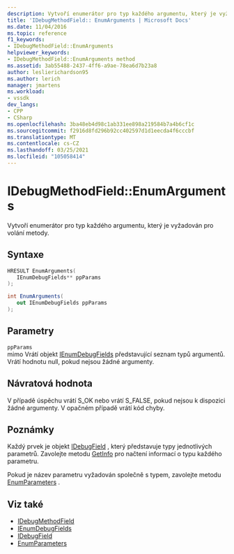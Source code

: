 ```yaml
---
description: Vytvoří enumerátor pro typ každého argumentu, který je vyžadován pro volání metody.
title: 'IDebugMethodField:: EnumArguments | Microsoft Docs'
ms.date: 11/04/2016
ms.topic: reference
f1_keywords:
- IDebugMethodField::EnumArguments
helpviewer_keywords:
- IDebugMethodField::EnumArguments method
ms.assetid: 3ab55488-2437-4ff6-a9ae-78ea6d7b23a8
author: leslierichardson95
ms.author: lerich
manager: jmartens
ms.workload:
- vssdk
dev_langs:
- CPP
- CSharp
ms.openlocfilehash: 3ba48eb4d98c1ab331ee898a219584b7a4b6cf1c
ms.sourcegitcommit: f2916d8fd296b92cc402597d1d1eecda4f6cccbf
ms.translationtype: MT
ms.contentlocale: cs-CZ
ms.lasthandoff: 03/25/2021
ms.locfileid: "105058414"
---
```

# <a name="idebugmethodfieldenumarguments"></a>IDebugMethodField::EnumArguments
Vytvoří enumerátor pro typ každého argumentu, který je vyžadován pro volání metody.

## <a name="syntax"></a>Syntaxe

```cpp
HRESULT EnumArguments( 
   IEnumDebugFields** ppParams
);
```

```csharp
int EnumArguments(
   out IEnumDebugFields ppParams
);
```

## <a name="parameters"></a>Parametry
`ppParams`\
mimo Vrátí objekt [IEnumDebugFields](../../../extensibility/debugger/reference/ienumdebugfields.md) představující seznam typů argumentů. Vrátí hodnotu null, pokud nejsou žádné argumenty.

## <a name="return-value"></a>Návratová hodnota
 V případě úspěchu vrátí S_OK nebo vrátí S_FALSE, pokud nejsou k dispozici žádné argumenty. V opačném případě vrátí kód chyby.

## <a name="remarks"></a>Poznámky
 Každý prvek je objekt [IDebugField](../../../extensibility/debugger/reference/idebugfield.md) , který představuje typy jednotlivých parametrů. Zavolejte metodu [GetInfo](../../../extensibility/debugger/reference/idebugfield-getinfo.md) pro načtení informací o typu každého parametru.

 Pokud je název parametru vyžadován společně s typem, zavolejte metodu [EnumParameters](../../../extensibility/debugger/reference/idebugmethodfield-enumparameters.md) .

## <a name="see-also"></a>Viz také
- [IDebugMethodField](../../../extensibility/debugger/reference/idebugmethodfield.md)
- [IEnumDebugFields](../../../extensibility/debugger/reference/ienumdebugfields.md)
- [IDebugField](../../../extensibility/debugger/reference/idebugfield.md)
- [EnumParameters](../../../extensibility/debugger/reference/idebugmethodfield-enumparameters.md)
